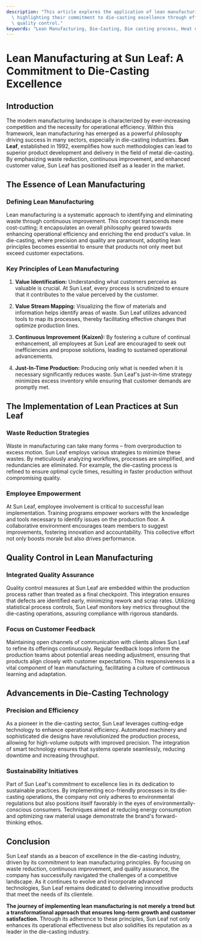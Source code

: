 ```yaml
---
description: "This article explores the application of lean manufacturing principles at Sun Leaf,\
  \ highlighting their commitment to die-casting excellence through efficiency and\
  \ quality control."
keywords: "Lean Manufacturing, Die-Casting, Die casting process, Heat dissipation performance"
---
```

# Lean Manufacturing at Sun Leaf: A Commitment to Die-Casting Excellence

## Introduction

The modern manufacturing landscape is characterized by ever-increasing competition and the necessity for operational efficiency. Within this framework, lean manufacturing has emerged as a powerful philosophy driving success in many sectors, especially in die-casting industries. **Sun Leaf**, established in 1992, exemplifies how such methodologies can lead to superior product development and delivery in the field of metal die-casting. By emphasizing waste reduction, continuous improvement, and enhanced customer value, Sun Leaf has positioned itself as a leader in the market.

## The Essence of Lean Manufacturing

### Defining Lean Manufacturing

Lean manufacturing is a systematic approach to identifying and eliminating waste through continuous improvement. This concept transcends mere cost-cutting; it encapsulates an overall philosophy geared towards enhancing operational efficiency and enriching the end product's value. In die-casting, where precision and quality are paramount, adopting lean principles becomes essential to ensure that products not only meet but exceed customer expectations.

### Key Principles of Lean Manufacturing

1. **Value Identification:** Understanding what customers perceive as valuable is crucial. At Sun Leaf, every process is scrutinized to ensure that it contributes to the value perceived by the customer.
   
2. **Value Stream Mapping:** Visualizing the flow of materials and information helps identify areas of waste. Sun Leaf utilizes advanced tools to map its processes, thereby facilitating effective changes that optimize production lines.

3. **Continuous Improvement (Kaizen):** By fostering a culture of continual enhancement, all employees at Sun Leaf are encouraged to seek out inefficiencies and propose solutions, leading to sustained operational advancements.

4. **Just-In-Time Production:** Producing only what is needed when it is necessary significantly reduces waste. Sun Leaf's just-in-time strategy minimizes excess inventory while ensuring that customer demands are promptly met.

## The Implementation of Lean Practices at Sun Leaf

### Waste Reduction Strategies

Waste in manufacturing can take many forms – from overproduction to excess motion. Sun Leaf employs various strategies to minimize these wastes. By meticulously analyzing workflows, processes are simplified, and redundancies are eliminated. For example, the die-casting process is refined to ensure optimal cycle times, resulting in faster production without compromising quality.

### Employee Empowerment

At Sun Leaf, employee involvement is critical to successful lean implementation. Training programs empower workers with the knowledge and tools necessary to identify issues on the production floor. A collaborative environment encourages team members to suggest improvements, fostering innovation and accountability. This collective effort not only boosts morale but also drives performance.

## Quality Control in Lean Manufacturing

### Integrated Quality Assurance

Quality control measures at Sun Leaf are embedded within the production process rather than treated as a final checkpoint. This integration ensures that defects are identified early, minimizing rework and scrap rates. Utilizing statistical process controls, Sun Leaf monitors key metrics throughout the die-casting operations, assuring compliance with rigorous standards.

### Focus on Customer Feedback

Maintaining open channels of communication with clients allows Sun Leaf to refine its offerings continuously. Regular feedback loops inform the production teams about potential areas needing adjustment, ensuring that products align closely with customer expectations. This responsiveness is a vital component of lean manufacturing, facilitating a culture of continuous learning and adaptation.

## Advancements in Die-Casting Technology

### Precision and Efficiency

As a pioneer in the die-casting sector, Sun Leaf leverages cutting-edge technology to enhance operational efficiency. Automated machinery and sophisticated die designs have revolutionized the production process, allowing for high-volume outputs with improved precision. The integration of smart technology ensures that systems operate seamlessly, reducing downtime and increasing throughput.

### Sustainability Initiatives

Part of Sun Leaf's commitment to excellence lies in its dedication to sustainable practices. By implementing eco-friendly processes in its die-casting operations, the company not only adheres to environmental regulations but also positions itself favorably in the eyes of environmentally-conscious consumers. Techniques aimed at reducing energy consumption and optimizing raw material usage demonstrate the brand's forward-thinking ethos.

## Conclusion

Sun Leaf stands as a beacon of excellence in the die-casting industry, driven by its commitment to lean manufacturing principles. By focusing on waste reduction, continuous improvement, and quality assurance, the company has successfully navigated the challenges of a competitive landscape. As it continues to evolve and incorporate advanced technologies, Sun Leaf remains dedicated to delivering innovative products that meet the needs of its clientele.

**The journey of implementing lean manufacturing is not merely a trend but a transformational approach that ensures long-term growth and customer satisfaction.** Through its adherence to these principles, Sun Leaf not only enhances its operational effectiveness but also solidifies its reputation as a leader in the die-casting industry.

